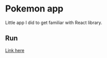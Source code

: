 # Pokemon app

Little app I did to get familiar with React library.

## Run

[Link here](https://eu-peregudova.github.io/pokemon-app/)
